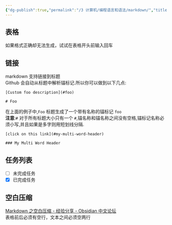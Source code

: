 ```yaml
---
{"dg-publish":true,"permalink":"/3 计算机/编程语言和语法/markdown/","title":"markdown"}
---
```



## 表格
如果格式正确却无法生成，试试在表格开头前输入回车

## 链接
markdown 支持链接到标题  
Github 会自动从标题中解析锚标记.所以你可以做到以下几点:
```
[Custom foo description](#foo)

# Foo
```
在上面的例子中,`Foo` 标题生成了一个带有名称的锚标记 `foo`  
**注意**:`#` 对于所有标题大小只有一个 `#`,锚名称和锚名称之间没有空格,锚标记名称必须小写,并且如果是多字则用短划线分隔.
```
[click on this link](#my-multi-word-header)

### My Multi Word Header
```

## 任务列表
- [ ] 未完成任务
- [x] 已完成任务

## 空白压缩
[Markdown 之空白压缩 - 经验分享 - Obsidian 中文论坛](https://forum-zh.obsidian.md/t/topic/25631)  
表格前后必须有空行，文本之间必须空两行